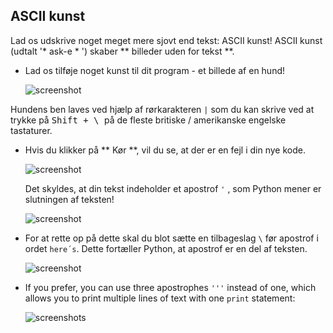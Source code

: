 ## ASCII kunst

Lad os udskrive noget meget mere sjovt end tekst: ASCII kunst! ASCII kunst (udtalt '* ask-e * ') skaber ** billeder uden for tekst **.

+ Lad os tilføje noget kunst til dit program - et billede af en hund!
    
    ![screenshot](images/me-dog.png)

Hundens ben laves ved hjælp af rørkarakteren ` | ` som du kan skrive ved at trykke på <kbd> Shift + \ </kbd> på de fleste britiske / amerikanske engelske tastaturer.

+ Hvis du klikker på ** Kør **, vil du se, at der er en fejl i din nye kode.
    
    ![screenshot](images/me-dog-bug.png)
    
    Det skyldes, at din tekst indeholder et apostrof ` ' ` , som Python mener er slutningen af ​​teksten!
    
    ![screenshot](images/me-dog-quote.png)

+ For at rette op på dette skal du blot sætte en tilbageslag ` \ ` før apostrof i ordet ` here´s `. Dette fortæller Python, at apostrof er en del af teksten.
    
    ![screenshot](images/me-dog-bug-fix.png)

+ If you prefer, you can use three apostrophes `'''` instead of one, which allows you to print multiple lines of text with one `print` statement:
    
    ![screenshots](images/me-dog-triple-quote.png)